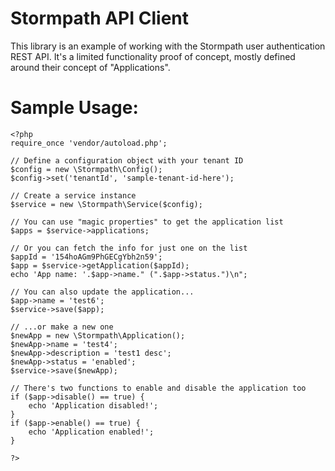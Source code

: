 Stormpath API Client
=============

This library is an example of working with the Stormpath user authentication REST API.
It's a limited functionality proof of concept, mostly defined around their concept 
of "Applications".

Sample Usage:
=============

```
<?php
require_once 'vendor/autoload.php';

// Define a configuration object with your tenant ID
$config = new \Stormpath\Config();
$config->set('tenantId', 'sample-tenant-id-here');

// Create a service instance
$service = new \Stormpath\Service($config);

// You can use "magic properties" to get the application list
$apps = $service->applications;

// Or you can fetch the info for just one on the list
$appId = '154hoAGm9PhGECgYbh2n59';
$app = $service->getApplication($appId);
echo 'App name: '.$app->name." (".$app->status.")\n";

// You can also update the application...
$app->name = 'test6';
$service->save($app);

// ...or make a new one
$newApp = new \Stormpath\Application();
$newApp->name = 'test4';
$newApp->description = 'test1 desc';
$newApp->status = 'enabled';
$service->save($newApp);

// There's two functions to enable and disable the application too
if ($app->disable() == true) {
    echo 'Application disabled!';
}
if ($app->enable() == true) {
    echo 'Application enabled!';
}

?>
```